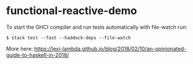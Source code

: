 # functional-reactive-demo

To start the GHCI compiler and run tests automatically with file-watch run:

`$ stack test --fast --haddock-deps --file-watch`

More here: https://lexi-lambda.github.io/blog/2018/02/10/an-opinionated-guide-to-haskell-in-2018/